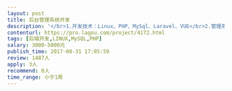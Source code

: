 ```yaml
---                
layout: post       
title: 后台管理系统开发           
description: '</br>1.开发技术：Linux、PHP、MySql、Laravel、VUE</br>2.管理系统基础框架搭建</br>3.后台帐户管理和权限管理</br>4.登录、修改密码</br>'     
contenturl: https://pro.lagou.com/project/4172.html      
tags: [后端开发,LINUX,MySQL,PHP]            
salary: 3000-5000元          
publish_time: 2017-08-31 17:05:59         
review: 1487人                   
apply: 3人                   
recommend: 0人                   
time_range: 小于1周              
---                 
```

